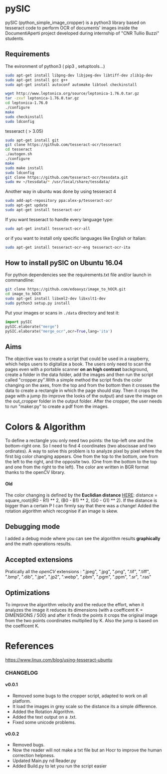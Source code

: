 # pySIC

pySIC (python_simple_image_cropper) is a python3  library  based on tesseract code to perform OCR of documents' images inside the DocumentiAperti project developed during internship of "CNR Tullio Buzzi" students.

## Requirements

The evironment of python3 ( pip3 , setuptools...)

```bash
sudo apt-get install libpng-dev libjpeg-dev libtiff-dev zlib1g-dev
sudo apt-get install gcc g++
sudo apt-get install autoconf automake libtool checkinstall

wget http://www.leptonica.org/source/leptonica-1.76.0.tar.gz
tar -zxvf leptonica-1.76.0.tar.gz
cd leptonica-1.76.0
./configure
make
sudo checkinstall
sudo ldconfig
```



tesseract ( > 3.05)

```bash
sudo apt-get install git
git clone https://github.com/tesseract-ocr/tesseract
cd tesseract
./autogen.sh
./configure
make
sudo make install
sudo ldconfig
git clone https://github.com/tesseract-ocr/tessdata.git
sudo mv ~/tessdata/* /usr/local/share/tessdata/
```
Another way in ubuntu was done by using tesseract 4

```bash
sudo add-apt-repository ppa:alex-p/tesseract-ocr
sudo apt-get update
sudo apt-get install tesseract-ocr
```
If you want tesseract to handle every language type:
```bash
sudo apt-get install tesseract-ocr-all
```
or if you want to install only specific languages like English or Italian:
```bash
sudo apt-get install tesseract-ocr-eng tesseract-ocr-ita
```

## How to install pySIC on Ubuntu 16.04

For python dependencies see the requirements.txt file and/or launch in commandline:

```bash
git clone https://github.com/edoaxyz/image_to_hOCR.git
cd image_to_hOCR
sudo apt-get install libxml2-dev libxslt1-dev
sudo python3 setup.py install
```
Put your images or scans in ```./data``` directory and test it:

```python
import pySIC
pySIC.elaborate("merge")
pySIC.elaborate("merge_ocr",ocr=True,lang='ita')
```

## Aims

The objective was to create a script that could be used in a raspberry, which helps users to digitalize a book.
The users only need to scan the pages even with a portable scanner **on an high contrast** background, create a folder in the data folder, add the images and then run the script called "cropper.py".With a simple method the script finds the color changing on the axes, from the top and from the bottom then it crosses the data to create a rectangle in which the page should stay. Then it crops the page with a jump (to improve the looks of the output) and save the image on the out_cropper folder in the output folder. After the cropper, the user needs to run "maker.py" to create a pdf from the images.


# Colors & Algorithm

To define a rectangle you only need two points: the top-left one and the bottom-right one.
So I need to find 4 coordinates (two abscissae and two ordinates). A way to solve this problem is to analyze pixel by pixel where the first big color changing appears. One from the top to the bottom, one from the left to the right, and the opposite two. (One from the bottom to the top and one from the right to the left).
The color are written in BGR format thanks to the openCV library.
#### Old
The color changing is defined by the **Euclidian distance** [HERE](https://en.wikipedia.org/wiki/Color_difference):
distance = square_root((R0 - R1) ** 2, (B0 - B1) ** 2, (G0 - G1) ** 2).
If the distance is bigger than a certain P I can firmly say that there was a change!
Added the rotation algorithm which recognise if an image is skew.

## Debugging mode
I added a debug mode where you can see the algorithm results **graphically** and the math operations results.

## Accepted extensions
Pratically all the *openCV* extensions :
".jpeg", ".jpg", ".png", ".tif", ".tiff", ".bmp", ".dib", ".jpe", ".jp2", ".webp", ".pbm", ".pgm", ".ppm", ".sr", ".ras"

## Optimizations
To improve the algorithm velocity and the reduce the effort, when it analyzes the image it reduces its dimensions (with a coefficent K = DIMENSIONS / 500) and after it finds the points it crops the original image from the two points coordinates multiplied by K.
Also the jump is based on the coefficent K.

# References
https://www.linux.com/blog/using-tesseract-ubuntu

### CHANGELOG
#### v0.0.1
 - Removed some bugs to the cropper script, adapted to work on all platform.
 - It load the images in grey scale so the distance its a simple difference.
 - Added the Rotation Algorithm.
 - Added the text output on a .txt.
 - Fixed some unicode problems.

#### v0.0.2
 - Removed bugs.
 - Now the reader will not make a txt file but an Hocr to improve the human correction helpness.
 - Updated Main.py nd Reader.py
 - Added Build.py to let you run the script easier
